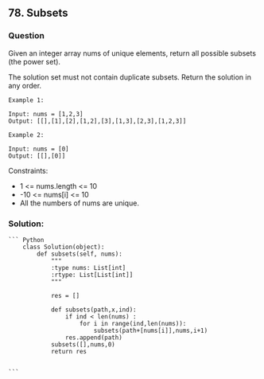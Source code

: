 ## 78. Subsets

### Question
Given an integer array nums of unique elements, return all possible 
subsets
 (the power set).

The solution set must not contain duplicate subsets. Return the solution in any order.

```
Example 1:

Input: nums = [1,2,3]
Output: [[],[1],[2],[1,2],[3],[1,3],[2,3],[1,2,3]]

Example 2:

Input: nums = [0]
Output: [[],[0]]
```

Constraints:

* 1 <= nums.length <= 10
* -10 <= nums[i] <= 10
* All the numbers of nums are unique.

### Solution:
    ``` Python
        class Solution(object):
            def subsets(self, nums):
                """
                :type nums: List[int]
                :rtype: List[List[int]]
                """

                res = []

                def subsets(path,x,ind):
                    if ind < len(nums) :
                        for i in range(ind,len(nums)):
                            subsets(path+[nums[i]],nums,i+1)
                    res.append(path)
                subsets([],nums,0)
                return res
                

    ```

	


